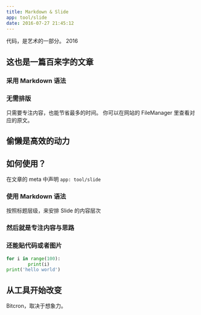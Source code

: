 ```yaml
---
title: Markdown & Slide
app: tool/slide
date: 2016-07-27 21:45:12
---
```


代码，是艺术的一部分。
2016

## 这也是一篇百来字的文章

### 采用 Markdown 语法

### 无需排版
只需要专注内容，也能节省最多的时间。
你可以在网站的 FileManager 里查看对应的原文。

## 偷懒是高效的动力

## 如何使用？
在文章的 meta 中声明  `app: tool/slide`

### 使用 Markdown 语法
按照标题层级，来安排 Slide 的内容层次

### 然后就是专注内容与思路

### 还能贴代码或者图片
```python
for i in range(100):
        print(i)
print('hello world')
```

## 从工具开始改变
Bitcron，取决于想象力。